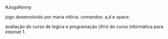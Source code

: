 #JogoKenny


jogo desenvolvido por maria vitória.
comandos: a,d e space.

avaliação do curso de lógica e programação (ifrn) do curso informática para internet 1.
